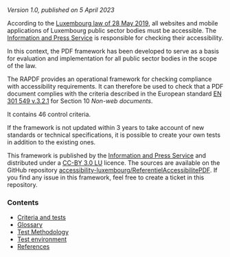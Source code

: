 *Version 1.0, published on 5 April 2023*

According to the [Luxembourg law of 28 May 2019](http://legilux.public.lu/eli/etat/leg/loi/2019/05/28/a373/jo), all websites and mobile applications of Luxembourg public sector bodies must be accessible. The [Information and Press Service](https://sip.gouvernement.lu/en.html) is responsible for checking their accessibility.

In this context, the PDF framework has been developed to serve as a basis for evaluation and implementation for all public sector bodies in the scope of the law.

The RAPDF provides an operational framework for checking compliance with accessibility requirements. It can therefore be used to check that a PDF document complies with the criteria described in the European standard [EN 301 549 v.3.2.1](https://www.etsi.org/deliver/etsi_en/301500_301599/301549/03.02.01_60/en_301549v030201p.pdf) for Section 10 *Non-web documents*.

It contains 46 control criteria.

If the framework is not updated within 3 years to take account of new standards or technical specifications, it is possible to create your own tests in addition to the existing ones.

This framework is published by the [Information and Press Service](https://sip.gouvernement.lu/en.html) and distributed under a [CC-BY 3.0 LU](https://creativecommons.org/licenses/by/3.0/lu/) licence. The sources are available on the GitHub repository [accessibility-luxembourg/ReferentielAccessibilitePDF](https://github.com/accessibility-luxembourg/ReferentielAccessibilitePDF).
If you find any issue in this framework, feel free to create a ticket in this repository.


### Contents

- [Criteria and tests](referentiel-technique.md)
- [Glossary](glossaire.md)
- [Test Methodology](methodologie.md)
- [Test environment](environnement.md)
- [References](references.md)

